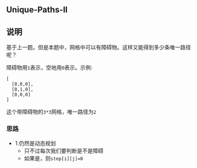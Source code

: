 ## Unique-Paths-II

## 说明
基于上一题。但是本题中，网格中可以有障碍物。这样又能得到多少条唯一路径呢？

障碍物用`1`表示，空地用`0`表示。示例:

```
[
  [0,0,0],
  [0,1,0],
  [0,0,0]
]
```

这个带障碍物的`3*3`网格，唯一路径为`2`

### 思路

* 1.仍然是动态规划
	* 只不过每次我们要判断是不是障碍
	* 如果是，则`step[i][j]=0`
